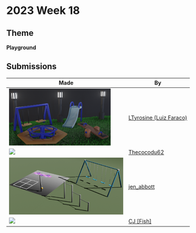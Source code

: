 # 2023 Week 18


## Theme

**Playground**


## Submissions

| Made | By |
|------|----|
| <img src="./LTyrosineLuizFaraco/ParkAtNight.png" height="150" /> | [LTyrosine (Luiz Faraco)](./LTyrosineLuizFaraco/) |
| <img src="./Thecocodu62/Playground.gif" height="150" /> | [Thecocodu62](./Thecocodu62/) |
| <img src="./jen_abbott/playground-jsa-may2023.png" height="150" /> | [jen_abbott](./jen_abbott/) |
| <img src="./CJFish/Hamburger_Playground.png" height="150" /> | [CJ [Fish]](./CJFish/) |
